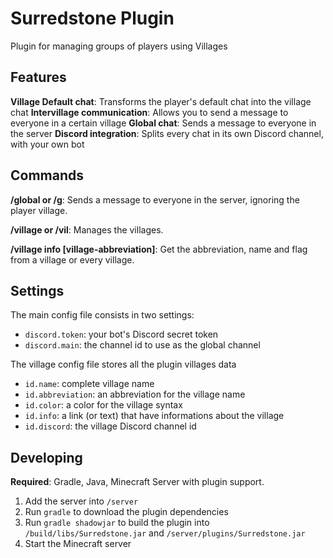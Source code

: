 # Surredstone Plugin
Plugin for managing groups of players using Villages

## Features
**Village Default chat**: Transforms the player's default chat into the village chat
**Intervillage communication**: Allows you to send a message to everyone in a certain village
**Global chat**: Sends a message to everyone in the server
**Discord integration**: Splits every chat in its own Discord channel, with your own bot

## Commands
**/global or /g**: Sends a message to everyone in the server, ignoring the player village.

**/village or /vil**: Manages the villages.

**/village info [village-abbreviation]**: Get the abbreviation, name and flag from a village or every village.

## Settings
The main config file consists in two settings:
- ``discord.token``: your bot's Discord secret token
- ``discord.main``: the channel id to use as the global channel

The village config file stores all the plugin villages data
- ``id.name``: complete village name
- ``id.abbreviation``: an abbreviation for the village name
- ``id.color``: a color for the village syntax
- ``id.info``: a link (or text) that have informations about the village
- ``id.discord``: the village Discord channel id

## Developing
**Required**: Gradle, Java, Minecraft Server with plugin support.

1. Add the server into ``/server``
2. Run ``gradle`` to download the plugin dependencies
3. Run ``gradle shadowjar`` to build the plugin into ``/build/libs/Surredstone.jar`` and ``/server/plugins/Surredstone.jar``
4. Start the Minecraft server